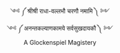 <div align="center">༺ ༼ श्रीश्री राधा-वल्लभौ चरणौ नमामि ༽ ༻</div>
<div align="center">༺ ༼ अनन्तकल्याणकामये सर्वसुखदायकौ ༽ ༻</div>

<div align="center">A Glockenspiel Magistery</div>

